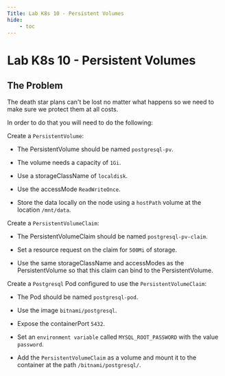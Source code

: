 ```yaml
---
Title: Lab K8s 10 - Persistent Volumes
hide:
    - toc
---
```


# Lab K8s 10 - Persistent Volumes

## The Problem

The death star plans can't be lost no matter what happens so we need to make sure we protect them at all costs.

In order to do that you will need to do the following:

Create a `PersistentVolume`:

- The PersistentVolume should be named `postgresql-pv`.

- The volume needs a capacity of `1Gi`.

- Use a storageClassName of `localdisk`.

- Use the accessMode `ReadWriteOnce`.

- Store the data locally on the node using a `hostPath` volume at the location `/mnt/data`.

Create a `PersistentVolumeClaim`:

- The PersistentVolumeClaim should be named `postgresql-pv-claim`.

- Set a resource request on the claim for `500Mi` of storage.

- Use the same storageClassName and accessModes as the PersistentVolume so that this claim can bind to the PersistentVolume.

Create a `Postgresql` Pod configured to use the `PersistentVolumeClaim`:
- The Pod should be named `postgresql-pod`.

- Use the image `bitnami/postgresql`.

- Expose the containerPort `5432`.

- Set an `environment variable` called `MYSQL_ROOT_PASSWORD` with the value `password`.

- Add the `PersistentVolumeClaim` as a volume and mount it to the container at the path `/bitnami/postgresql/`.



